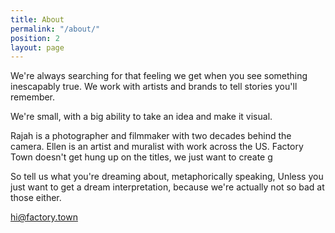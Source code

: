 ```yaml
---
title: About
permalink: "/about/"
position: 2
layout: page
---
```


We're always searching for that feeling we get when you see something inescapably true. We work with artists and brands to tell stories you'll remember.  

We're small, with a big ability to take an idea and make it visual. 

Rajah is a photographer and filmmaker with two decades behind the camera. Ellen is an artist and muralist with work across the US. Factory Town doesn't get hung up on the titles, we just want to create g

So tell us what you're dreaming about, metaphorically speaking, Unless you just want to get a dream interpretation, because we're actually not so bad at those either. 

hi@factory.town
